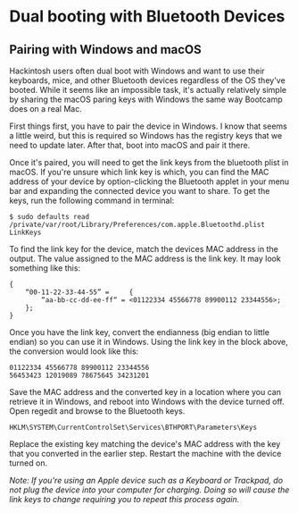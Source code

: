 # Dual booting​ with Bluetooth Devices

## Pairing with Windows and macOS

Hackintosh users often dual boot with Windows and want to use their keyboards, mice, and other Bluetooth devices regardless of the OS they've booted.  While it seems like an impossible task, it's actually relatively simple by sharing the macOS paring keys with Windows the same way Bootcamp does on a real Mac.

First things first, you have to pair the device in Windows.  I know that seems a little weird, but this is required so Windows has the registry keys that we need to update later.  After that, boot into macOS and pair it there.

Once it's paired, you will need to get the link keys from the bluetooth plist in macOS. If you're unsure which link key is which, you can find the MAC address of your device by option-clicking the Bluetooth applet in your menu bar and expanding the connected device you want to share. To get the keys, run the following command in terminal:

```text
$ sudo defaults read /private/var/root/Library/Preferences/com.apple.Bluetoothd.plist LinkKeys
```

To find the link key for the device, match the devices MAC address in the output.  The value assigned to the MAC address is the link key.  It may look something like this:

```text
{
    “00-11-22-33-44-55” =     {
        “aa-bb-cc-dd-ee-ff“ = <01122334 45566778 89900112 23344556>;
    };
}
```

Once you have the link key, convert the endianness \(big endian to little endian\) so you can use it in Windows. Using the link key in the block above, the conversion would look like this:

```text
01122334 45566778 89900112 23344556
56453423 12019089 78675645 34231201
```

Save the MAC address and the converted key in a location where you can retrieve it in Windows, and reboot into Windows with the device turned off. Open regedit and browse to the Bluetooth keys.

```text
HKLM\SYSTEM\CurrentControlSet\Services\BTHPORT\Parameters\Keys
```

Replace the existing key matching the device's MAC address with the key that you converted in the earlier step. Restart the machine with the device turned on.

_Note: If you're using an Apple device such as a Keyboard or Trackpad, do not plug the device into your computer for charging.  Doing so will cause the link keys to change requiring you to repeat this process again._

